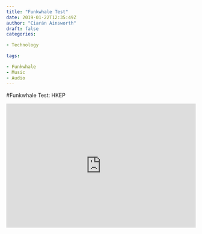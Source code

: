 ```yaml
---
title: "Funkwhale Test"
date: 2019-01-22T12:35:49Z
author: "Ciarán Ainsworth"
draft: false
categories:

- Technology

tags:

- Funkwhale
- Music
- Audio
---
```


#Funkwhale Test: HKEP

<iframe width="100%" height="330" scrolling="no" frameborder="no" src="https://tanukitunes.com/front/embed.html?&amp;type=album&amp;id=1"></iframe>
